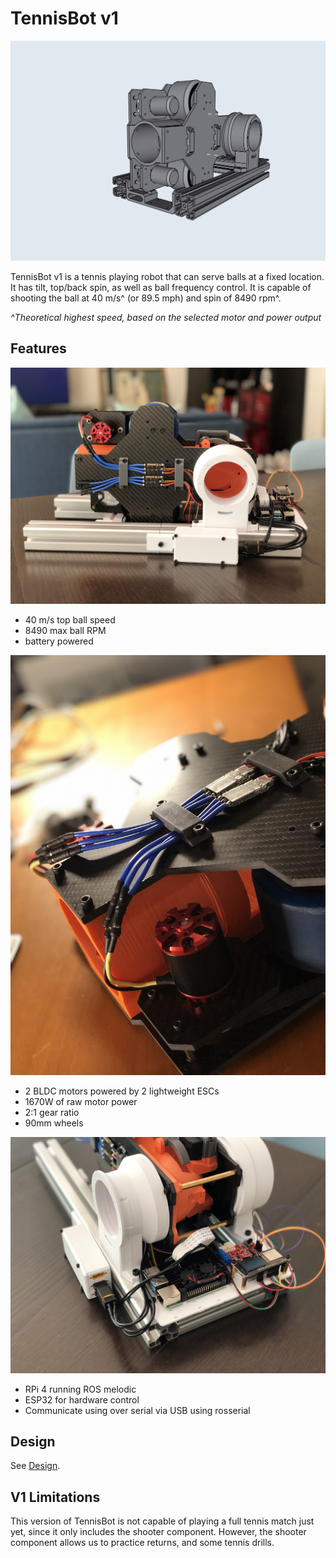 # TennisBot v1

![TennisBot v1](images/3D_front_view.png)

TennisBot v1 is a tennis playing robot that can serve balls at a fixed location. It has tilt, top/back spin, as well as ball frequency control. It is capable of shooting the ball at 40 m/s^ (or 89.5 mph) and spin of 8490 rpm^.

*^Theoretical highest speed, based on the selected motor and power output*

## Features

![Side view](images/side_view.jpg)

* 40 m/s top ball speed
* 8490 max ball RPM
* battery powered

![Motors closeup](images/motors_closeup.jpg)

* 2 BLDC motors powered by 2 lightweight ESCs
* 1670W of raw motor power
* 2:1 gear ratio
* 90mm wheels

![Back view](images/back_view.jpg)

* RPi 4 running ROS melodic
* ESP32 for hardware control
* Communicate using over serial via USB using rosserial

## Design

See [Design](design.md).

## V1 Limitations

This version of TennisBot is not capable of playing a full tennis match just yet, since it only includes the shooter component. However, the shooter component allows us to practice returns, and some tennis drills.
